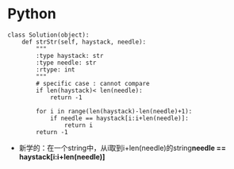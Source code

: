 # Python
```
class Solution(object):
    def strStr(self, haystack, needle):
        """
        :type haystack: str
        :type needle: str
        :rtype: int
        """
        # specific case : cannot compare
        if len(haystack)< len(needle):
            return -1

        for i in range(len(haystack)-len(needle)+1):
            if needle == haystack[i:i+len(needle)]:
                return i
        return -1
```
- 新学的：在一个string中，从i取到i+len(needle)的string**needle == haystack[i:i+len(needle)]**
